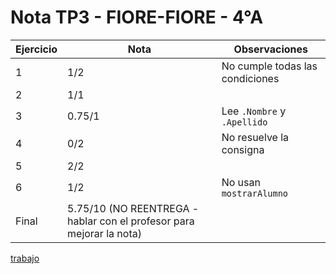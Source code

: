 # Nota TP3 - FIORE-FIORE - 4°A

| Ejercicio | Nota                                                                 | Observaciones                   |
| --------- | -------------------------------------------------------------------- | ------------------------------- |
| 1         | 1/2                                                                  | No cumple todas las condiciones |
| 2         | 1/1                                                                  |                                 |
| 3         | 0.75/1                                                               | Lee `.Nombre` y `.Apellido`     |
| 4         | 0/2                                                                  | No resuelve la consigna         |
| 5         | 2/2                                                                  |                                 |
| 6         | 1/2                                                                  | No usan `mostrarAlumno`         |
| Final     | 5.75/10 (NO REENTREGA - hablar con el profesor para mejorar la nota) |                                 |

[trabajo](https://drive.google.com/file/d/1TnGVkhJKRskPQwXWigOPvm8FXJiWj3mX/view)
